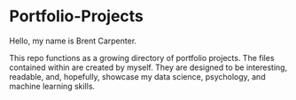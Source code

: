 # Portfolio-Projects
Hello, my name is Brent Carpenter.

This repo functions as a growing directory of portfolio projects. The files contained within are created by myself. They are designed to be interesting, readable, and, hopefully, showcase my data science, psychology, and machine learning skills.
